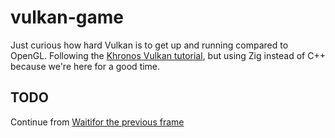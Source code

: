 # vulkan-game
Just curious how hard Vulkan is to get up and running compared to OpenGL.
Following the [Khronos Vulkan tutorial](https://docs.vulkan.org/tutorial/latest/00_Introduction.html), but using Zig instead of C++ because we're here for a good time.

## TODO
Continue from [Waitifor the previous frame](https://docs.vulkan.org/tutorial/latest/03_Drawing_a_triangle/03_Drawing/02_Rendering_and_presentation.html)
